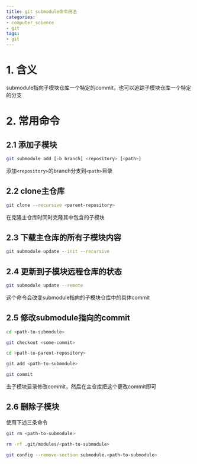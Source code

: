 ```yaml
---
title: git submodule命令用法
categories:
- computer_science
- git
tags:
- git
---
```


# 1. 含义

submodule指向子模块仓库一个特定的commit，也可以追踪子模块仓库一个特定的分支

# 2. 常用命令

## 2.1 添加子模块

```bash
git submodule add [-b branch] <repository> [<path>]
```

添加`<repository>`的branch分支到`<path>`目录

## 2.2 clone主仓库

```bash
git clone --recursive <parent-repository>
```

在克隆主仓库时同时克隆其中包含的子模块

## 2.3 下载主仓库的所有子模块内容

```bash
git submodule update --init --recursive
```

## 2.4 更新到子模块远程仓库的状态

```bash
git submodule update --remote
```

这个命令会改变submodule指向的子模块仓库中的具体commit

## 2.5 修改submodule指向的commit

```bash
cd <path-to-submodule>

git checkout <some-commit>

cd <path-to-parent-repository>

git add <path-to-submodule>

git commit
```

去子模块目录修改commit，然后在主仓库把这个更改commit即可

## 2.6 删除子模块

使用下述三条命令

```bash
git rm <path-to-submodule>

rm -rf .git/modules/<path-to-submodule>

git config --remove-section submodule.<path-to-submodule>
```